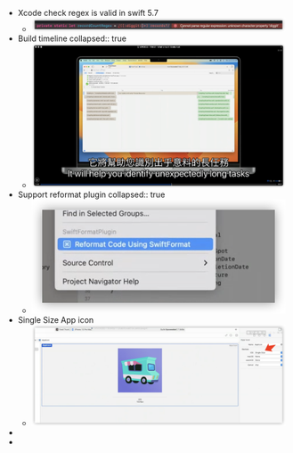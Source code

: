 - Xcode check regex is valid in swift 5.7
	- ![image.png](../assets/image_1655003808818_0.png)
- Build timeline
  collapsed:: true
	- ![image.png](../assets/image_1655004030521_0.png)
- Support reformat plugin
  collapsed:: true
	- ![image.png](../assets/image_1655004248603_0.png)
- Single Size App icon
	- ![image.png](../assets/image_1655004629094_0.png)
-
-